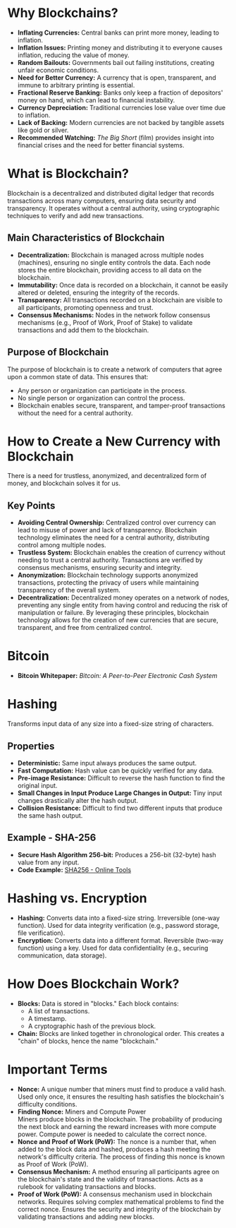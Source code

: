 # Why Blockchains?

- **Inflating Currencies:** Central banks can print more money, leading to inflation.
- **Inflation Issues:** Printing money and distributing it to everyone causes inflation, reducing the value of money.
- **Random Bailouts:** Governments bail out failing institutions, creating unfair economic conditions.
- **Need for Better Currency:** A currency that is open, transparent, and immune to arbitrary printing is essential.
- **Fractional Reserve Banking:** Banks only keep a fraction of depositors' money on hand, which can lead to financial instability.
- **Currency Depreciation:** Traditional currencies lose value over time due to inflation.
- **Lack of Backing:** Modern currencies are not backed by tangible assets like gold or silver.
- **Recommended Watching:** *The Big Short* (film) provides insight into financial crises and the need for better financial systems.

# What is Blockchain?

Blockchain is a decentralized and distributed digital ledger that records transactions across many computers, ensuring data security and transparency. It operates without a central authority, using cryptographic techniques to verify and add new transactions.

## Main Characteristics of Blockchain

- **Decentralization:** Blockchain is managed across multiple nodes (machines), ensuring no single entity controls the data. Each node stores the entire blockchain, providing access to all data on the blockchain.
- **Immutability:** Once data is recorded on a blockchain, it cannot be easily altered or deleted, ensuring the integrity of the records.
- **Transparency:** All transactions recorded on a blockchain are visible to all participants, promoting openness and trust.
- **Consensus Mechanisms:** Nodes in the network follow consensus mechanisms (e.g., Proof of Work, Proof of Stake) to validate transactions and add them to the blockchain.

## Purpose of Blockchain

The purpose of blockchain is to create a network of computers that agree upon a common state of data. This ensures that:

- Any person or organization can participate in the process.
- No single person or organization can control the process.
- Blockchain enables secure, transparent, and tamper-proof transactions without the need for a central authority.

# How to Create a New Currency with Blockchain

There is a need for trustless, anonymized, and decentralized form of money, and blockchain solves it for us.

## Key Points

- **Avoiding Central Ownership:** Centralized control over currency can lead to misuse of power and lack of transparency. Blockchain technology eliminates the need for a central authority, distributing control among multiple nodes.
- **Trustless System:** Blockchain enables the creation of currency without needing to trust a central authority. Transactions are verified by consensus mechanisms, ensuring security and integrity.
- **Anonymization:** Blockchain technology supports anonymized transactions, protecting the privacy of users while maintaining transparency of the overall system.
- **Decentralization:** Decentralized money operates on a network of nodes, preventing any single entity from having control and reducing the risk of manipulation or failure. By leveraging these principles, blockchain technology allows for the creation of new currencies that are secure, transparent, and free from centralized control.

# Bitcoin

- **Bitcoin Whitepaper:** *Bitcoin: A Peer-to-Peer Electronic Cash System*

# Hashing

Transforms input data of any size into a fixed-size string of characters.

## Properties

- **Deterministic:** Same input always produces the same output.
- **Fast Computation:** Hash value can be quickly verified for any data.
- **Pre-image Resistance:** Difficult to reverse the hash function to find the original input.
- **Small Changes in Input Produce Large Changes in Output:** Tiny input changes drastically alter the hash output.
- **Collision Resistance:** Difficult to find two different inputs that produce the same hash output.

## Example - SHA-256

- **Secure Hash Algorithm 256-bit:** Produces a 256-bit (32-byte) hash value from any input.
- **Code Example:** [SHA256 - Online Tools](https://emn178.github.io)

# Hashing vs. Encryption

- **Hashing:** Converts data into a fixed-size string. Irreversible (one-way function). Used for data integrity verification (e.g., password storage, file verification).
- **Encryption:** Converts data into a different format. Reversible (two-way function) using a key. Used for data confidentiality (e.g., securing communication, data storage).

# How Does Blockchain Work?

- **Blocks:** Data is stored in "blocks." Each block contains:
  - A list of transactions.
  - A timestamp.
  - A cryptographic hash of the previous block.
- **Chain:** Blocks are linked together in chronological order. This creates a "chain" of blocks, hence the name "blockchain."

# Important Terms

- **Nonce:** A unique number that miners must find to produce a valid hash. Used only once, it ensures the resulting hash satisfies the blockchain's difficulty conditions.
- **Finding Nonce:** Miners and Compute Power  
  Miners produce blocks in the blockchain. The probability of producing the next block and earning the reward increases with more compute power. Compute power is needed to calculate the correct nonce.
- **Nonce and Proof of Work (PoW):** The nonce is a number that, when added to the block data and hashed, produces a hash meeting the network's difficulty criteria. The process of finding this nonce is known as Proof of Work (PoW).
- **Consensus Mechanism:** A method ensuring all participants agree on the blockchain's state and the validity of transactions. Acts as a rulebook for validating transactions and blocks.
- **Proof of Work (PoW):** A consensus mechanism used in blockchain networks. Requires solving complex mathematical problems to find the correct nonce. Ensures the security and integrity of the blockchain by validating transactions and adding new blocks.
